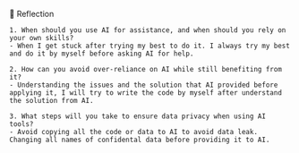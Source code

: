 📝 Reflection

    1. When should you use AI for assistance, and when should you rely on your own skills?
    - When I get stuck after trying my best to do it. I always try my best and do it by myself before asking AI for help.

    2. How can you avoid over-reliance on AI while still benefiting from it?
    - Understanding the issues and the solution that AI provided before applying it, I will try to write the code by myself after understand the solution from AI.

    3. What steps will you take to ensure data privacy when using AI tools?
    - Avoid copying all the code or data to AI to avoid data leak. Changing all names of confidental data before providing it to AI.
